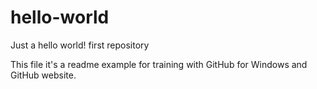 hello-world
===========

Just a hello world! first repository

This file it's a readme example for training with GitHub for Windows and GitHub website.
